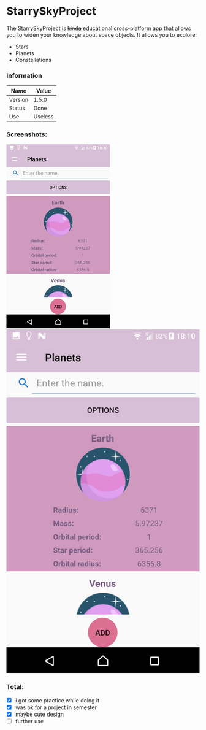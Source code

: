 # StarrySkyProject
The StarrySkyProject is ~~kinda~~ educational cross-platform app that allows you to widen your knowledge about space objects.
It allows you to explore:
- Stars
- Planets
- Constellations

### Information
| Name     | Value |
| ---      | ---       |
| Version | 1.5.0       |
| Status     | Done      |
| Use    | Useless     |

### Screenshots:
![Master page](https://github.com/annahdigital/StarrySkyProject/blob/master/rsz_dtxw2lk8xji.jpg)
![Detail page example](https://github.com/annahdigital/StarrySkyProject/blob/master/dtXW2Lk8XjI.jpg)

### Total:
- [x] i got some practice while doing it
- [x] was ok for a project in semester
- [x] maybe cute design
- [ ] further use
